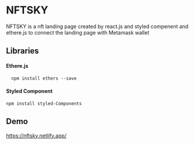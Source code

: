
# NFTSKY

NFTSKY is a nft landing page created by react.js and styled compenent and ethere.js to connect the landing page with Metamask wallet

## Libraries

#### Ethere.js

```http
  npm install ethers --save
```
#### Styled Component

```http
npm install styled-Components
```





## Demo

https://nftsky.netlify.app/

